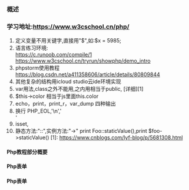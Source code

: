 ### 概述
###   学习地址:https://www.w3cschool.cn/php/
1. 定义变量不用关键字,直接用"$",如:$x = 5985;
2. 语言练习环境:  
https://c.runoob.com/compile/1   
https://www.w3cschool.cn/tryrun/showphp/demo_intro
3. phpstorm使用教程 https://blog.csdn.net/a411358606/article/details/80809844
3. 其他复杂的结构用icloud studio云ide环境实现
4. var用法,class之外不能用,之内用相当于public, [详细][1]
5. $this->color 相当于js里面this.color
6. echo，print，print_r，var_dump 四种输出 
7. 换行 PHP_EOL,'\n','<br>'
8. isset,
9. 静态方法:"::",实例方法:"->" print Foo::staticValue(),print $foo->staticValue()
[1]: https://www.cnblogs.com/lyf-blog/p/5681308.html

#### Php教程部分概要

#### Php表单
#### Php表单



